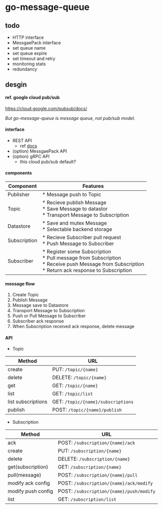 # go-message-queue

## todo

* HTTP interface
* MessgaePack interface
* set queue name
* set queue expire
* set timeout and retry
* monitoring stats
* redundancy

## desgin

#### ref. google cloud pub/sub

https://cloud.google.com/pubsub/docs/

_But go-message-queue is message queue, not pub/sub model._

#### interface

* REST API
  * ref [docs](https://cloud.google.com/pubsub/docs/reference/rest/)
* (option) MessgaePack API
* (option) gRPC API
  * this cloud pub/sub default?

#### components

| Component    | Features                                                                                                                                                  |
| ------       | ------                                                                                                                                                    |
| Publisher    | * Message push to Topic                                                                                                                                   |
| Topic        | * Recieve publish Message<br/> * Save Message to datastor<br/> * Transport Message to Subscription                                                        |
| Datastore    | * Save and mutex Message<br/> * Selectable backend storage                                                                                                |
| Subscription | * Recieve Subscriber pull request<br/> * Push Message to Subscriber                                                                                       |
| Subscriber   | * Register some Subscription<br/>* Pull message from Subscription<br/>* Receive push Message from Subscription<br/> * Return ack response to Subscription |

#### message flow

1. Create Topic
2. Publish Message
3. Message save to Datastore
4. Transport Message to Subscription
5. Push or Pull Message to Subscriber
6. Subscriber ack response
7. When Subscription received ack response, delete message

#### API

* Topic

| Method             | URL                                   |
| ------             | ------                                |
| create             | PUT:    `/topic/{name}`               |
| delete             | DELETE: `/topic/{name}`               |
| get                | GET:    `/topic/{name}`               |
| list               | GET:    `/topic/list`                 |
| list subscriptions | GET:    `/topic/{name}/subscriptions` |
| publish            | POST:   `/topic/{name}/publish`       |

* Subscription

| Method             | URL                                        |
| ------             | ------                                     |
| ack                | POST:   `/subscription/{name}/ack`         |
| create             | PUT:    `/subscription/{name}`             |
| delete             | DELETE: `/subscription/{name}`             |
| get(subscription)  | GET:    `/subscription/{name}`             |
| pull(message)      | POST:   `/subscription/{name}/pull`        |
| modify ack config  | POST:   `/subscription/{name}/ack/modify`  |
| modify push config | POST:   `/subscription/{name}/push/modify` |
| list               | GET:    `/subscription/list`               |

